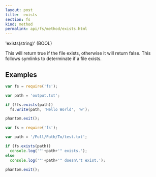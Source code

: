 ```yaml
---
layout: post
title:  exists
section: fs
kind: method
permalink: api/fs/method/exists.html
---
```


'exists(string)' (BOOL)

This will return true if the file exists, otherwise it will return false. This follows symlinks to determinate if a file exists.

## Examples

```javascript
var fs = require('fs');

var path = 'output.txt';

if (!fs.exists(path))
  fs.write(path, 'Hello World', 'w');

phantom.exit();
```

```javascript
var fs = require('fs');

var path = '/Full/Path/To/test.txt';

if (fs.exists(path))
  console.log('"'+path+'" exists.');
else
  console.log('"'+path+'" doesn\'t exist.');

phantom.exit();
```








